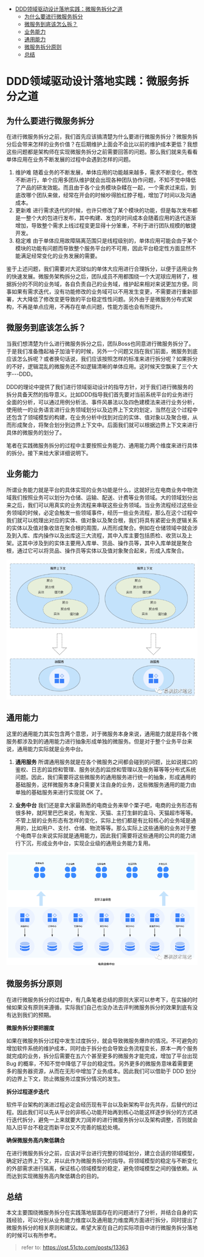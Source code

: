 <!-- TOC -->

- [DDD领域驱动设计落地实践：微服务拆分之道](#ddd领域驱动设计落地实践微服务拆分之道)
    - [为什么要进行微服务拆分](#为什么要进行微服务拆分)
    - [微服务到底该怎么拆？](#微服务到底该怎么拆)
    - [业务能力](#业务能力)
    - [通用能力](#通用能力)
    - [微服务拆分原则](#微服务拆分原则)
    - [总结](#总结)

<!-- /TOC -->
<a id="markdown-ddd领域驱动设计落地实践微服务拆分之道" name="ddd领域驱动设计落地实践微服务拆分之道"></a>
# DDD领域驱动设计落地实践：微服务拆分之道

<a id="markdown-为什么要进行微服务拆分" name="为什么要进行微服务拆分"></a>
## 为什么要进行微服务拆分

在进行微服务拆分之前，我们首先应该搞清楚为什么要进行微服务拆分？微服务拆分后会带来怎样的业务价值？在后期维护上面会不会比以前的维护成本更低？我想这些问题都是架构师在实现微服务拆分之前需要回答的问题。那么我们就来先看看单体应用在业务不断发展的过程中会遇到怎样的问题。

1. 维护难
随着业务的不断发展，单体应用的功能越来越多，需求不断变化，修改不断进行，单个应用多团队维护就会出现各种团队协作问题，不知不觉中降低了产品的研发效能。而且由于各个业务模块杂糅在一起，一个需求过来后，到底改哪个团队来做，经常在开会的时候吵得脸红脖子粗，增加了时间以及沟通成本。
2. 更新难
进行需求迭代的时候，也许只修改了某个模块的功能，但是每次发布都是一整个大的包进行发布，其中构建、发包的时间成本会随着应用的迭代逐渐增加，导致整个需求上线过程变更显得十分笨重，不利于进行团队规模的敏捷开发。
3. 稳定难
由于单体应用故障隔离范围只是线程级别的，单体应用可能会由于某个模块的功能有问题而导致整个服务平台的不可用，因此平台稳定性方面显然不能满足经常变化的业务发展的需要。

鉴于上述问题，我们需要对大泥球似的单体大应用进行合理拆分，以便于适用业务的快速发展。微服务架构拆分之后，团队成员不用都围绕一个大泥球应用转了，根据拆分的不同的业务域，各自负责自己的业务域，维护起来相对来说更加方便。同事如果有需求迭代，没有功能修改的业务域可以不用发生变更，不需要进行重新部署，大大降低了修改变更导致的平台稳定性性问题。另外由于是微服务分布式架构，不再是单点应用，不再存在单点问题，性能方面也会有所提升。

<a id="markdown-微服务到底该怎么拆" name="微服务到底该怎么拆"></a>
## 微服务到底该怎么拆？

当我们想清楚为什么进行微服务拆分之后，团队Boss也同意进行微服务拆分了。于是我们准备撸起袖子加油干的时候，另外一个问题又挡在我们前面，微服务到底应该怎么拆呢？或者换句话说，我们应该按照怎样的标准来进行拆分呢？如果拆分的不好，逻辑混乱的微服务还不如逻辑清晰的单体应用。这时候天空飘来了三个大字---DDD。

DDD的理论中提供了我们进行领域驱动设计的指导方针，对于我们进行微服务的拆分具备天然的指导意义。比如DDD指导我们首先要对当前系统平台的业务进行全面的分析，可以通过用例分析法、事件风暴法以及四色建模法来进行业务分析，使用统一的业务语言进行业务领域划分以及边界上下文的划定，当然在这个过程中还包含了领域模型的构建，在业务分析中找到对应的实体、值对象以及聚合根，从而形成聚合，将聚合划分到边界上下文中。后面我们就可以根据边界上下文来进行具体的微服务的划分了。

笔者在实践微服务拆分的过程中主要按照业务能力、通用能力两个维度来进行具体的拆分。接下来给大家详细说明下。

<a id="markdown-业务能力" name="业务能力"></a>
## 业务能力

所谓业务能力就是平台的具体实现的业务功能是什么，这就好比在电商业务中物流域我们按照业务可以划分为仓储、运输、配送、计费等业务领域。大的领域划分出来之后，我们可以用真实的业务流程来串联这些业务领域。当业务流程经过这些业务领域的时候，必定会触发一些领域事件，经历一些业务流程，那么在这个过程中我们就可以梳理出对应的实体、值对象以及聚合根，我们将具有紧密业务逻辑关系的实体以及值对象收敛在聚合根的周围，从而形成聚合。例如在仓储领域中就会涉及到入库、库内操作以及出库这三大流程，其中入库主要包括质检、收货以及上架。这其中涉及到的实体主要用入库单、货品、操作员等，其中入库单就是聚合根，通过它可以将货品、操作员等实体以及值对象聚合起来，形成入库聚合。

![1](pics/31.png)

<a id="markdown-通用能力" name="通用能力"></a>
## 通用能力

这里的通用能力其实包含两个意思，对于微服务本身来说，通用能力就是将各个微服务都涉及到的通用能力进行抽象形成单独的微服务。但是对于整个业务平台来说，通用能力实际就是业务中台。

1. **通用服务**
所谓通用服务就是在各个微服务之间都会碰到的问题，比如说接口的鉴权、日志的监控和管理、服务状态的监控和管理以及服务幂等等分布式系统问题。因此，我们需要将这些微服务的通用服务进行统一的抽象，形成通用的基础服务，这样微服务本身只需要关注自身的业务，这些微服务通用的能力由单独的基础服务来进行实现就 OK 了。

2. **业务中台**
我们还是拿大家最熟悉的电商业务来举个栗子吧，电商的业务形态有很多种，就阿里巴巴来说，有淘宝、天猫、主打生鲜的盒马、天猫超市等等。不管上层的业务形态有怎样的变化，实际上他们都是有比较核心的业务域是通用的，比如用户、支付、仓储、物流等等。那么实际上这些通用的业务对于整个电商平台来说实际就是通用能力，因此我们需要将这些通用的公共的能力进行下沉，形成业务中台，实现企业级的通用业务能力复用。

![2](pics/32.png)

<a id="markdown-微服务拆分原则" name="微服务拆分原则"></a>
## 微服务拆分原则

在进行微服务拆分的过程中，有几条笔者总结的原则大家可以参考下，在实操的时候如果没有原则来遵循，实际我们自己也没办法去评判微服务拆分的效果到底有没有达到我们的预期。

**微服务拆分要把握度**

如果在微服务拆分过程中发生过度拆分，就会导致微服务爆炸的情况。不可避免的增加软件系统的维护成本，同时由于拆分也会导致业务流程变长，原本一两个服务就完成的业务，拆分后需要在五六个甚至更多的微服务才能完成，增加了平台出现 Bug 的概率，不知不觉中降低了平台的稳定性。另外更多的微服务意味着需要更多的服务器资源，从而在无形中增加了业务成本。因此我们可以借助于 DDD 划分的边界上下文，防止微服务过度拆分情况的发生。

**拆分过程逐步迭代**

软件平台架构的演进过程必定会经历现有平台以及新架构平台先共存，后替代的过程。因此我们可以先从平台的非核心功能开始再到核心功能这样逐步拆分的方式进行迭代拆分，避免一上来就要大刀阔斧的进行微服务拆分以及架构调整，否则就会陷入旧平台不稳定而新平台又不完善的尴尬处境。

**确保微服务高内聚低耦合**

在进行微服务拆分之前，应该对平台进行完整的领域划分，建立合适的领域模型，确定好边界上下文，并以此作为微服务拆分的指导。将领域模型的稳定与不断变化的外部需求进行隔离，保证核心领域模型的稳定，避免领域模型之间的强依赖。从而达到实现微服务高内聚低耦合的目的。

<a id="markdown-总结" name="总结"></a>
## 总结

本文主要围绕微服务拆分在实践落地层面存在的问题进行了分析，并结合自身的实践经验，可以分别从业务能力维度以及通用能力维度两方面进行拆分，同时提出了微服务拆分的相关原则和建议。希望大家在自己的实际项目中进行微服务拆分落地的时候可以有所参考。

> refer to: https://ost.51cto.com/posts/13363








